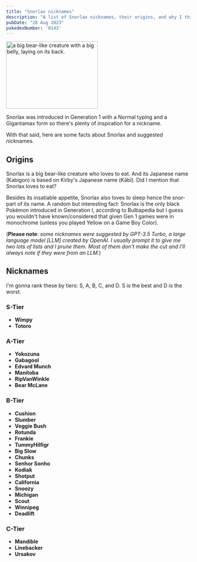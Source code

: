 ```yaml
---
title: "Snorlax nicknames"
description: "A list of Snorlax nicknames, their origins, and why I think they're cool."
pubDate: "28 Aug 2023"
pokedexNumber: '0143'
---
```


<div class="img-center"><img src="/images/snorlax.jpg" width="250px" height="183px" fetchpriority="high" alt="a big bear-like creature with a big belly, laying on its back."></div>

Snorlax was introduced in Generation 1 with a Normal typing and a Gigantamax form so there's plenty of inspiration for a nickname.

With that said, here are some facts about Snorlax and suggested nicknames.

## Origins

Snorlax is a big bear-like creature who loves to eat. And its Japanese name (Kabigon) is based on Kirby's Japanese name (<span lang="ja">Kābī</span>). Did I mention that Snorlax loves to eat?

Besides its insatiable appetite, Snorlax also loves to sleep hence the snor- part of its name. A random but interesting fact: Snorlax is the only black Pokémon introduced in Generation I, according to Bulbapedia but I guess you wouldn't have known/considered that given Gen 1 games were in monochrome (unless you played Yellow on a Game Boy Color).

(**Please note**: *some nicknames were suggested by GPT-3.5 Turbo, a large language model [LLM] created by OpenAI. I usually prompt it to give me two lots of lists and I prune them. Most of them don't make the cut and I'll always note if they were from an LLM.*)

## Nicknames

I'm gonna rank these by tiers: S, A, B, C, and D. S is the best and D is the worst.

### S-Tier

* **Wimpy**
* **Totoro**

### A-Tier

* **Yokozuna**
* **Gabagool**
* **Edvard Munch**
* **Manitoba**
* **RipVanWinkle**
* **Bear McLane**

### B-Tier

* **Cushion**
* **Slumber**
* **Veggie Bush**
* **Rotunda**
* **Frankie**
* **TummyHilfigr**
* **Big Slow**
* **Chunks**
* **Senhor Sonho**
* **Kodiak**
* **Shotput**
* **California**
* **Snoozy**
* **Michigan**
* **Scout**
* **Winnipeg**
* **Deadlift**

### C-Tier

* **Mandible**
* **Linebacker**
* **Ursakov**